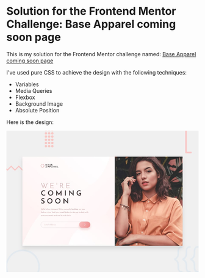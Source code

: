 # Solution for the Frontend Mentor Challenge: Base Apparel coming soon page

This is my solution for the Frontend Mentor challenge named: [Base Apparel coming soon page](https://www.frontendmentor.io/challenges/base-apparel-coming-soon-page-5d46b47f8db8a7063f9331a0)

I've used pure CSS to achieve the design with the following techniques:

- Variables
- Media Queries
- Flexbox
- Background Image
- Absolute Position

Here is the design:

![Preview Design](/design/desktop-preview.jpg)
